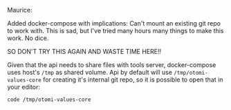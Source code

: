 Maurice:

Added docker-compose with implications: Can't mount an existing git repo to work with.
This is sad, but I've tried many hours many things to make this work. No dice.

SO DON'T TRY THIS AGAIN AND WASTE TIME HERE!!

Given that the api needs to share files with tools server, docker-compose uses host's `/tmp` as shared volume.
Api by default will use `/tmp/otomi-values-core` for creating it's internal git repo, so it is possible to open that in your editor:

```bash
code /tmp/otomi-values-core
```
